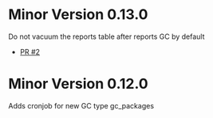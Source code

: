 # Minor Version 0.13.0

Do not vacuum the reports table after reports GC by default
  - [PR #2](https://github.com/npwalker/puppetdb_gc/pull/2)

# Minor Version 0.12.0

Adds cronjob for new GC type gc_packages
